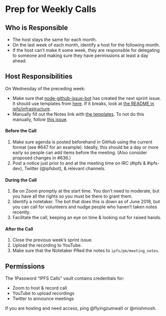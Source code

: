 # Prep for Weekly Calls

## Who is Responsible

- The host stays the same for each month.
- On the last week of each month, identify a host for the following month.
- If the host can’t make it some week, they are responsible for delegating to someone and making sure they have permissions at least a day ahead.

## Host Responsibilities

On Wednesday of the preceding week:
- Make sure that [node-github-issue-bot](https://github.com/ipfs/node-github-issue-bot) has created the next sprint issue. It should use templates from [here](https://github.com/ipfs/node-github-issue-bot/tree/master/templates). If it breaks, look at [the README in ipfs/infrastructure](https://github.com/ipfs/infrastructure/tree/master/sprintbot).
- Manually fill out the Notes link with [the templates](https://github.com/ipfs/pm/tree/master/templates). To not do this manually, follow [this issue](https://github.com/ipfs/node-github-issue-bot/issues/8).

#### Before the Call

1. Make sure agenda is posted beforehand in GitHub using the current format (see #647 for an example). Ideally, this should be a day or more early so people can add items before the meeting. (Also consider proposed changes in #636.)
1. Post a notice just prior to and at the meeting time on IRC (#ipfs & #ipfs-dev), Twitter (@ipfsbot), & relevant channels.

#### During the Call

1. Be on Zoom promptly at the start time. You don’t need to moderate, but you have all the rights so you must be there to grant them.
1. Identify a notetaker. The bot that does this is down as of June 2018, but you can call for volunteers and nudge people who haven’t taken notes recently.
1. Facilitate the call, keeping an eye on time & looking out for raised hands.

#### After the Call

1. Close the previous week’s sprint issue.
1. Upload the recording to YouTube.
1. Make sure that the Notetaker PRed the notes to `ipfs/pm/meeting_notes`.

## Permissions

The 1Password “IPFS Calls” vault contains credentials for:
- Zoom to host & record call
- YouTube to upload recordings
- Twitter to announce meetings

If you are hosting and need access, ping @flyingzumwalt or @mishmosh.
